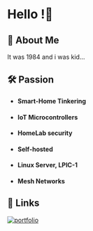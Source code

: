 
# Hello !👋

  
## 🚀 About Me
It was 1984 and i was kid...


## 🛠 Passion
+ #### Smart-Home Tinkering
+ #### IoT Microcontrollers
+ #### HomeLab security
+ #### Self-hosted
+ #### Linux Server, LPIC-1
+ #### Mesh Networks

  
## 🔗 Links
[![portfolio](https://img.shields.io/badge/my_portfolio-000?style=for-the-badge&logo=ko-fi&logoColor=white)](https://bennibanni.de/)
